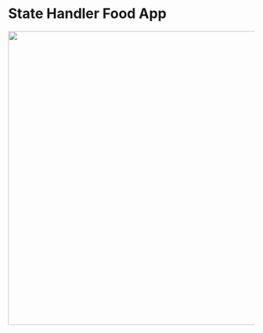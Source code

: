 # State Handler Food App




<img src="https://user-images.githubusercontent.com/111499619/205219537-436e8c6a-a66b-4c05-89f7-f39755d1a945.png" style=" height:600PX; " data-target="animated-image.originalImage">

